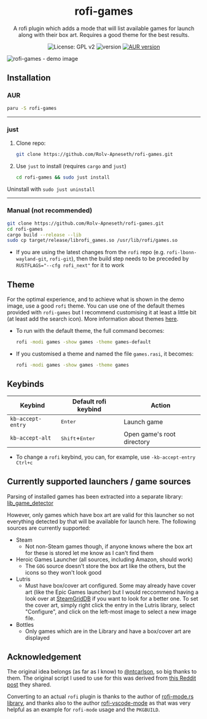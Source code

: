 <h1 align="center">rofi-games</h1>

<p align="center">A rofi plugin which adds a mode that will list available games for launch along with their box art. Requires a good theme for the best results.</p>

<p align="center">
  <img src="https://img.shields.io/badge/License-GPL_v2-green.svg" alt="License: GPL v2" />
  <img src="https://img.shields.io/github/v/tag/rolv-apneseth/rofi-games?label=version&color=blueviolet" alt="version" />
  <a href="https://aur.archlinux.org/packages/rofi-games"><img src="https://img.shields.io/aur/version/rofi-games" alt="AUR version" /></a>
</p>

![rofi-games - demo image](https://github.com/Rolv-Apneseth/rofi-games/assets/69486699/62b89187-c94d-464f-a942-2e66385db5e0)

## Installation

### AUR

```bash
paru -S rofi-games
```

---

### just

1. Clone repo:

    ```bash
    git clone https://github.com/Rolv-Apneseth/rofi-games.git
    ```

2. Use `just` to install (requires `cargo` and `just`)

    ```bash
    cd rofi-games && sudo just install
    ```

Uninstall with `sudo just uninstall`

---

### Manual (not recommended)

```bash
git clone https://github.com/Rolv-Apneseth/rofi-games.git
cd rofi-games
cargo build --release --lib
sudo cp target/release/librofi_games.so /usr/lib/rofi/games.so
```

- If you are using the latest changes from the `rofi` repo (e.g. `rofi-lbonn-wayland-git`, `rofi-git`), then the build step needs to be preceded by `RUSTFLAGS="--cfg rofi_next"` for it to work

## Theme

For the optimal experience, and to achieve what is shown in the demo image, use a good `rofi` theme. You can use one of the default themes provided with `rofi-games` but I recommend customising it at least a little bit (at least add the search icon). More information about themes [here](./themes/).

- To run with the default theme, the full command becomes:

    ```bash
    rofi -modi games -show games -theme games-default
    ```

- If you customised a theme and named the file `games.rasi`, it becomes:

    ```bash
    rofi -modi games -show games -theme games
    ```

## Keybinds

| Keybind           | Default rofi keybind              | Action                     |
|-------------------|-----------------------------------|----------------------------|
| `kb-accept-entry` | <kbd>Enter</kbd>                  | Launch game                |
| `kb-accept-alt`   | <kbd>Shift</kbd>+<kbd>Enter</kbd> | Open game's root directory |

- To change a `rofi` keybind, you can, for example, use `-kb-accept-entry Ctrl+c`

## Currently supported launchers / game sources

Parsing of installed games has been extracted into a separate library: [lib_game_detector](https://github.com/Rolv-Apneseth/lib_game_detector)

However, only games which have box art are valid for this launcher so not everything detected by that will be available for launch here. The following sources are currently supported:

- Steam
  - Not non-Steam games though, if anyone knows where the box art for these is stored let me know as I can't find them
- Heroic Games Launcher (all sources, including Amazon, should work)
  - The `GOG` source doesn't store the box art like the others, but the icons so they won't look good
- Lutris
  - Must have box/cover art configured. Some may already have cover art (like the Epic Games launcher) but I would reccommend having a look over at [SteamGridDB](https://www.steamgriddb.com/grids) if you want to look for a better one. To set the cover art, simply right click the entry in the Lutris library, select "Configure", and click on the left-most image to select a new image file.
- Bottles
  - Only games which are in the Library and have a box/cover art are displayed

## Acknowledgement

The original idea belongs (as far as I know) to [@ntcarlson](https://github.com/ntcarlson), so big thanks to them. The original script I used to use for this was derived from [this Reddit post](https://www.reddit.com/r/unixporn/comments/p5b0qv/i3_misusing_rofi_as_a_game_launcher/) they shared.

Converting to an actual `rofi` plugin is thanks to the author of [rofi-mode.rs library](https://github.com/SabrinaJewson/rofi-mode.rs), and thanks also to the author [rofi-vscode-mode](https://github.com/fuljo/rofi-vscode-mode) as that was very helpful as an example for `rofi-mode` usage and the `PKGBUILD`.
